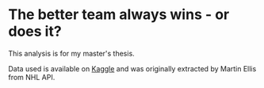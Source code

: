 # The better team always wins - or does it?

This analysis is for my master's thesis.

Data used is available on [Kaggle](https://www.kaggle.com/martinellis/nhl-game-data) and was originally extracted by Martin Ellis from NHL API. 
